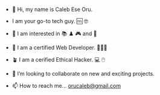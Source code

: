 - 👋 Hi, my name is Caleb Ese Oru.
  
- I am your go-to tech guy. 🆒 🤓
  
- 👀 I am interested in 📚 ♟️ 🎮  and 🎵
  
- 🌱 I am a certified Web Developer. 👨🏾‍💻
  
-  🪴 I am a cerified Ethical Hacker. 💻 🖱️
   
- 💞️ I’m looking to collaborate on new and exciting projects.
    
- 📫 How to reach me... orucaleb@gmail.com

